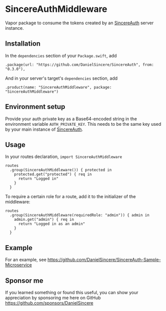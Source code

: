 # SincereAuthMiddleware

Vapor package to consume the tokens created by an [SincereAuth](https://github.com/DanielSincere/SincereAuth) server instance.

## Installation

In the `dependencies` section of your `Package.swift`, add

    .package(url: "https://github.com/DanielSincere/SincereAuth", from: "0.3.0"),

And in your server's target's `dependencies` section, add

    .product(name: "SincereAuthMiddleware", package: "SincereAuthMiddleware")

## Environment setup

Provide your auth private key as a Base64-encoded string in the environment variable `AUTH_PRIVATE_KEY`. This needs to be the same key used by your main instance of [SincereAuth](https://github.com/DanielSincere/SincereAuth).

## Usage

In your routes declaration, `import SincereAuthMiddleware`

    routes
      .group(SincereAuthMiddleware()) { protected in
        protected.get("protected") { req in
          return "Logged in"
        }
      }

To require a certain role for a route, add it to the initializer of the middleware:

    routes
      .group(SincereAuthMiddleware(requiredRole: "admin")) { admin in
        admin.get("admin") { req in
          return "Logged in as an admin"
        }
      }

## Example

For an example, see https://github.com/DanielSincere/SincereAuth-Sample-Microservice

## Sponsor me

If you learned something or found this useful, you can show your appreciation by sponsoring me here on GitHub https://github.com/sponsors/DanielSincere
